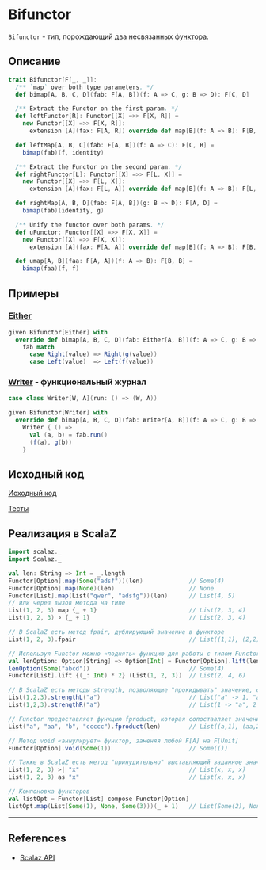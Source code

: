 # Bifunctor

`Bifunctor` - тип, порождающий два несвязанных [функтора](../monad/functor).


## Описание

```scala
trait Bifunctor[F[_, _]]:
  /** `map` over both type parameters. */
  def bimap[A, B, C, D](fab: F[A, B])(f: A => C, g: B => D): F[C, D]

  /** Extract the Functor on the first param. */
  def leftFunctor[R]: Functor[[X] =>> F[X, R]] =
    new Functor[[X] =>> F[X, R]]:
      extension [A](fax: F[A, R]) override def map[B](f: A => B): F[B, R] = leftMap(fax)(f)

  def leftMap[A, B, C](fab: F[A, B])(f: A => C): F[C, B] =
    bimap(fab)(f, identity)

  /** Extract the Functor on the second param. */
  def rightFunctor[L]: Functor[[X] =>> F[L, X]] =
    new Functor[[X] =>> F[L, X]]:
      extension [A](fax: F[L, A]) override def map[B](f: A => B): F[L, B] = rightMap(fax)(f)

  def rightMap[A, B, D](fab: F[A, B])(g: B => D): F[A, D] =
    bimap(fab)(identity, g)

  /** Unify the functor over both params. */
  def uFunctor: Functor[[X] =>> F[X, X]] =
    new Functor[[X] =>> F[X, X]]:
      extension [A](fax: F[A, A]) override def map[B](f: A => B): F[B, B] = umap(fax)(f)

  def umap[A, B](faa: F[A, A])(f: A => B): F[B, B] =
    bimap(faa)(f, f)
```

## Примеры

### [Either](../../fp/handling-errors)

```scala
given Bifunctor[Either] with
  override def bimap[A, B, C, D](fab: Either[A, B])(f: A => C, g: B => D): Either[C, D] =
    fab match
      case Right(value) => Right(g(value))
      case Left(value)  => Left(f(value))
```

### [Writer](../../fp/writer) - функциональный журнал

```scala
case class Writer[W, A](run: () => (W, A))

given Bifunctor[Writer] with
  override def bimap[A, B, C, D](fab: Writer[A, B])(f: A => C, g: B => D): Writer[C, D] =
    Writer { () =>
      val (a, b) = fab.run()
      (f(a), g(b))
    }
```


## Исходный код

[Исходный код](https://gitflic.ru/project/artemkorsakov/scalabook/blob?file=examples%2Fsrc%2Fmain%2Fscala%2Ftypeclass%2Fbifunctor%2FBifunctor.scala&plain=1)

[Тесты](https://gitflic.ru/project/artemkorsakov/scalabook/blob?file=examples%2Fsrc%2Ftest%2Fscala%2Ftypeclass%2Fbifunctor%2FBifunctorSuite.scala&plain=1)


## Реализация в ScalaZ

```scala
import scalaz._
import Scalaz._

val len: String => Int = _.length
Functor[Option].map(Some("adsf"))(len)             // Some(4)
Functor[Option].map(None)(len)                     // None
Functor[List].map(List("qwer", "adsfg"))(len)      // List(4, 5)
// или через вызов метода на типе
List(1, 2, 3) map {_ + 1}                          // List(2, 3, 4)
List(1, 2, 3) ∘ {_ + 1}                            // List(2, 3, 4)

// В ScalaZ есть метод fpair, дублирующий значение в функторе 
List(1, 2, 3).fpair                                // List((1,1), (2,2), (3,3))

// Используя Functor можно «поднять» функцию для работы с типом Functor. Пример на Functor[Option]:
val lenOption: Option[String] => Option[Int] = Functor[Option].lift(len)
lenOption(Some("abcd"))                            // Some(4)
Functor[List].lift {(_: Int) * 2} (List(1, 2, 3))  // List(2, 4, 6)

// В ScalaZ есть методы strength, позволяющие "прокидывать" значение, создавая коллекцию tuple-ов
List(1,2,3).strengthL("a")                         // List("a" -> 1, "a" -> 2, "a" -> 3)
List(1,2,3).strengthR("a")                         // List(1 -> "a", 2 -> "a", 3 -> "a")

// Functor предоставляет функцию fproduct, которая сопоставляет значение с результатом применения функции к этому значению.
List("a", "aa", "b", "ccccc").fproduct(len)        // List((a,1), (aa,2), (b,1), (ccccc,5))

// Метод void «аннулирует» функтор, заменяя любой F[A] на F[Unit]
Functor[Option].void(Some(1))                      // Some(())

// Также в ScalaZ есть метод "принудительно" выставляющий заданное значение
List(1, 2, 3) >| "x"                               // List(x, x, x)
List(1, 2, 3) as "x"                               // List(x, x, x)

// Компоновка функторов
val listOpt = Functor[List] compose Functor[Option]
listOpt.map(List(Some(1), None, Some(3)))(_ + 1)   // List(Some(2), None, Some(4))
```


---

## References

- [Scalaz API](https://javadoc.io/doc/org.scalaz/scalaz-core_3/7.3.6/scalaz/Bifunctor.html)
